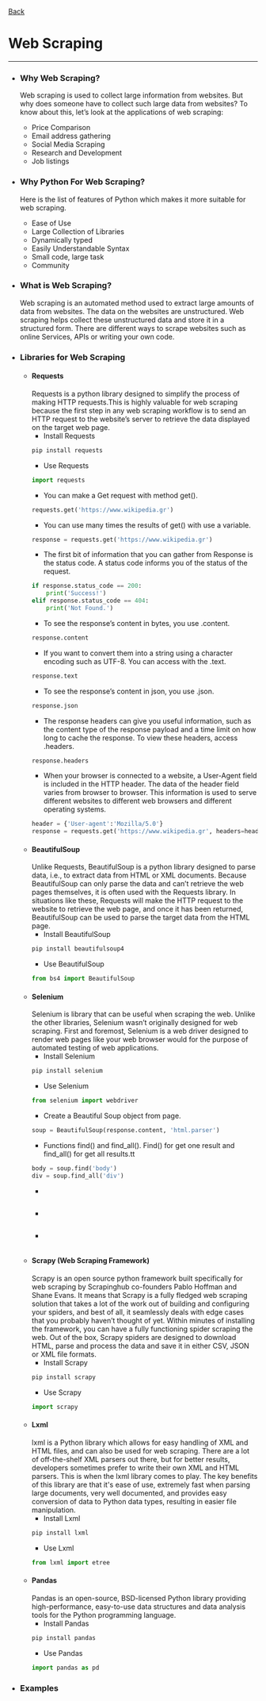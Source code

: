 [Back](../README.md)

# Web Scraping
---

- ### Why Web Scraping?
    Web scraping is used to collect large information from websites. But why does someone have to collect such large data from websites? To know about this, let’s look at the applications of web scraping:
    - Price Comparison
    - Email address gathering
    - Social Media Scraping
    - Research and Development
    - Job listings
- ### Why Python For Web Scraping?
    Here is the list of features of Python which makes it more suitable for web scraping.
    - Ease of Use
    - Large Collection of Libraries
    - Dynamically typed
    - Easily Understandable Syntax
    - Small code, large task
    - Community
- ### What is Web Scraping?
    Web scraping is an automated method used to extract large amounts of data from websites. The data on the websites are unstructured. Web scraping helps collect these unstructured data and store it in a structured form. There are different ways to scrape websites such as online Services, APIs or writing your own code.
- ### Libraries for Web Scraping
    - #### Requests
        Requests is a python library designed to simplify the process of making HTTP requests.This is highly valuable for web scraping because the first step in any web scraping workflow is to send an HTTP request to the website’s server to retrieve the data displayed on the target web page.
        - Install Requests
        ```python
        pip install requests
        ```
        - Use Requests
        ```python
        import requests
        ```
        - You can make a Get request with method get().
        ```python
        requests.get('https://www.wikipedia.gr')
        ``` 
        - You can use many times the results of get() with use a variable.
        ```python
        response = requests.get('https://www.wikipedia.gr')
        ``` 
        - The first bit of information that you can gather from Response is the status code. A status code informs you of the status of the request.
        ```python
        if response.status_code == 200:
            print('Success!')
        elif response.status_code == 404:
            print('Not Found.')
        ```
        - To see the response’s content in bytes, you use .content.
        ```python
        response.content
        ``` 
        - If you want to convert them into a string using a character encoding such as UTF-8. You can access with the .text.
        ```python
        response.text
        ``` 
        - To see the response’s content in json, you use .json.
        ```python
        response.json
        ``` 
        - The response headers can give you useful information, such as the content type of the response payload and a time limit on how long to cache the response. To view these headers, access  .headers.
        ```python
        response.headers
        ``` 
        - When your browser is connected to a website, a User-Agent field is included in the HTTP header. The data of the header field varies from browser to browser. This information is used to serve different websites to different web browsers and different operating systems.
        ```python
        header = {'User-agent':'Mozilla/5.0'}
        response = requests.get('https://www.wikipedia.gr', headers=header)
        ``` 
    - #### BeautifulSoup
        Unlike Requests, BeautifulSoup is a python library designed to parse data, i.e., to extract data from HTML or XML documents.
        Because BeautifulSoup can only parse the data and can’t retrieve the web pages themselves, it is often used with the Requests library. In situations like these, Requests will make the HTTP request to the website to retrieve the web page, and once it has been returned, BeautifulSoup can be used to parse the target data from the HTML page.
        - Install BeautifulSoup
        ```python
        pip install beautifulsoup4
        ```
        - Use BeautifulSoup
        ```python
        from bs4 import BeautifulSoup
        ``` 
    - #### Selenium
        Selenium is library that can be useful when scraping the web. Unlike the other libraries, Selenium wasn’t originally designed for web scraping. First and foremost, Selenium is a web driver designed to render web pages like your web browser would for the purpose of automated testing of web applications.
        - Install Selenium
        ```python
        pip install selenium
        ```
        - Use Selenium
        ```python
        from selenium import webdriver
        ``` 
        - Create a Beautiful Soup object from page.
        ```python
        soup = BeautifulSoup(response.content, 'html.parser')
        ``` 
        - Functions find() and find_all().
        Find() for get one result and find_all() for get all results.tt
        ```python
        body = soup.find('body')
        div = soup.find_all('div')
        ``` 
        - 
        ```python
        
        ``` 
        - 
        ```python
        
        ``` 
        - 
        ```python
        
        ``` 
    - #### Scrapy (Web Scraping Framework)
        Scrapy is an open source python framework built specifically for web scraping by Scrapinghub co-founders Pablo Hoffman and Shane Evans.
        It means that Scrapy is a fully fledged web scraping solution that takes a lot of the work out of building and configuring your spiders, and best of all, it seamlessly deals with edge cases that you probably haven’t thought of yet.
        Within minutes of installing the framework, you can have a fully functioning spider scraping the web. Out of the box, Scrapy spiders are designed to download HTML, parse and process the data and save it in either CSV, JSON or XML file formats.
        - Install Scrapy
        ```python
        pip install scrapy
        ```
        - Use Scrapy
        ```python
        import scrapy
        ```
    - #### Lxml
        lxml is a Python library which allows for easy handling of XML and HTML files, and can also be used for web scraping. There are a lot of off-the-shelf XML parsers out there, but for better results, developers sometimes prefer to write their own XML and HTML parsers. This is when the lxml library comes to play. The key benefits of this library are that it's ease of use, extremely fast when parsing large documents, very well documented, and provides easy conversion of data to Python data types, resulting in easier file manipulation.
        - Install Lxml
        ```python
        pip install lxml
        ```
        - Use Lxml
        ```python
        from lxml import etree
        ``` 
    - #### Pandas
        Pandas is an open-source, BSD-licensed Python library providing high-performance, easy-to-use data structures and data analysis tools for the Python programming language.
        - Install Pandas
        ```python
        pip install pandas
        ```
        - Use Pandas
        ```python
        import pandas as pd
        ``` 

- ### Examples